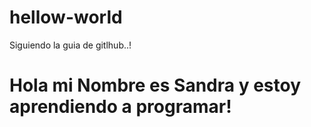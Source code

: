 # hellow-world
Siguiendo la guia de gitlhub..!
# Hola mi Nombre es Sandra y estoy aprendiendo a programar!
